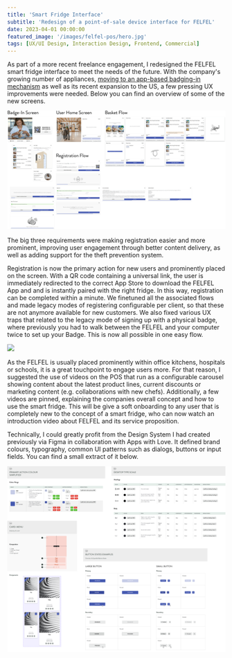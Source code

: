 ```yaml
---
title: 'Smart Fridge Interface'
subtitle: 'Redesign of a point-of-sale device interface for FELFEL'
date: 2023-04-01 00:00:00
featured_image: '/images/felfel-pos/hero.jpg'
tags: [UX/UI Design, Interaction Design, Frontend, Commercial]
---
```


As part of a more recent freelance engagement, I redesigned the FELFEL smart fridge interface to meet the needs of the future. With the company's growing number of appliances, [moving to an app-based badging-in mechanism]({{site.url}}/felfel) as well as its recent expansion to the US, a few pressing UX improvements were needed. Below you can find an overview of some of the new screens.

![](/images/felfel-pos/1.png)

The big three requirements were making registration easier and more prominent, improving user engagement through better content delivery, as well as adding support for the theft prevention system.

Registration is now the primary action for new users and prominently placed on the screen. With a QR code containing a universal link, the user is immediately redirected to the correct App Store to download the FELFEL App and and is instantly paired with the right fridge. In this way, registration can be completed within a minute. We finetuned all the associated flows and made legacy modes of registering configurable per client, so that these are not anymore available for new customers. We also fixed various UX traps that related to the legacy mode of signing up with a physical badge, where previously you had to walk between the FELFEL and your computer twice to set up your Badge. This is now all possible in one easy flow.

![](/images/felfel-pos/2.gif)

As the FELFEL is usually placed prominently within office kitchens, hospitals or schools, it is a great touchpoint to engage users more. For that reason, I suggested the use of videos on the POS that run as a configurable carousel showing content about the latest product lines, current discounts or marketing content (e.g. collaborations with new chefs). Additionally, a few videos are pinned, explaining the companies overall concept and how to use the smart fridge. This will be give a soft onboarding to any user that is completely new to the concept of a smart fridge, who can now watch an introduction video about FELFEL and its service proposition.

Technically, I could greatly profit from the Design System I had created previously via Figma in collaboration with Apps with Love. It defined brand colours, typography, common UI patterns such as dialogs, buttons or input fields. You can find a small extract of it below.

![](/images/felfel-pos/3.png)
